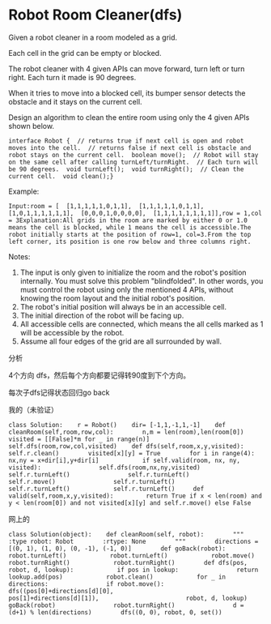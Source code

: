# Robot Room Cleaner\(dfs\)

Given a robot cleaner in a room modeled as a grid.

Each cell in the grid can be empty or blocked.

The robot cleaner with 4 given APIs can move forward, turn left or turn right. Each turn it made is 90 degrees.

When it tries to move into a blocked cell, its bumper sensor detects the obstacle and it stays on the current cell.

Design an algorithm to clean the entire room using only the 4 given APIs shown below.

```text
interface Robot {  // returns true if next cell is open and robot moves into the cell.  // returns false if next cell is obstacle and robot stays on the current cell.  boolean move();  // Robot will stay on the same cell after calling turnLeft/turnRight.  // Each turn will be 90 degrees.  void turnLeft();  void turnRight();  // Clean the current cell.  void clean();}
```

Example:

```text
Input:room = [  [1,1,1,1,1,0,1,1],  [1,1,1,1,1,0,1,1],  [1,0,1,1,1,1,1,1],  [0,0,0,1,0,0,0,0],  [1,1,1,1,1,1,1,1]],row = 1,col = 3Explanation:All grids in the room are marked by either 0 or 1.0 means the cell is blocked, while 1 means the cell is accessible.The robot initially starts at the position of row=1, col=3.From the top left corner, its position is one row below and three columns right.
```

Notes:

1. The input is only given to initialize the room and the robot's position internally. You must solve this problem "blindfolded". In other words, you must control the robot using only the mentioned 4 APIs, without knowing the room layout and the initial robot's position.
2. The robot's initial position will always be in an accessible cell.
3. The initial direction of the robot will be facing up.
4. All accessible cells are connected, which means the all cells marked as 1 will be accessible by the robot.
5. Assume all four edges of the grid are all surrounded by wall.

分析

4个方向 dfs，然后每个方向都要记得转90度到下个方向。

每次子dfs记得状态回归go back

我的（未验证）

```text
class Solution:    r = Robot()    dir= [-1,1,-1,1,-1]    def cleanRoom(self,room,row,col):        n,m = len(room),len(room[0])        visited = [[False]*m for _ in range(n)]        self.dfs(room,row,col,visited)    def dfs(self,room,x,y,visited):        self.r.clean()        visited[x][y] = True        for i in range(4):            nx,ny = x+dir[i],y+dir[i]            if self.valid(room, nx, ny, visited):                self.dfs(room,nx,ny,visited)                self.r.turnLeft()                self.r.turnLeft()                self.r.move()                self.r.turnLeft()                self.r.turnLeft()            self.r.turnLeft()     def valid(self,room,x,y,visited):         return True if x < len(room) and y < len(room[0]) and not visited[x][y] and self.r.move() else False
```

网上的

```text
class Solution(object):    def cleanRoom(self, robot):        """        :type robot: Robot        :rtype: None        """        directions = [(0, 1), (1, 0), (0, -1), (-1, 0)]        def goBack(robot):            robot.turnLeft()            robot.turnLeft()            robot.move()            robot.turnRight()            robot.turnRight()        def dfs(pos, robot, d, lookup):            if pos in lookup:                return            lookup.add(pos)            robot.clean()            for _ in directions:                if robot.move():                    dfs((pos[0]+directions[d][0],                         pos[1]+directions[d][1]),                        robot, d, lookup)                    goBack(robot)                robot.turnRight()                d = (d+1) % len(directions)        dfs((0, 0), robot, 0, set())
```

